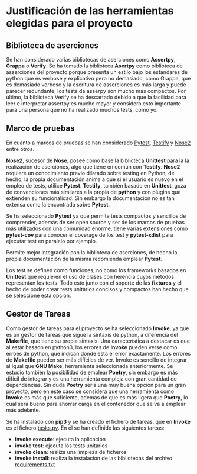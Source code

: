 # Justificación de las herramientas elegidas para el proyecto

## Biblioteca de aserciones

Se han considerado varias bibliotecas de aserciones como **Assertpy**, **Grappa** o **Verify**.
Se ha tomado la biblioteca **Asertpy** como biblioteca de asserciones del proyecto porque presenta un estilo bajo los estándares de python que es verbose y explicativo pero no demasiado, como Grappa, que es demasiado verbose y la escritura de asserciones es más larga y puede parecer redundante, los tests de asserpy son mucho más compactos. Por último, la biblioteca Verify se ha descartado debido a que la facilidad para leer e interpretar assertpy es mucho mayor y considero esto importante para una persona que no ha realizado muchos tests, como yo.

## Marco de pruebas

En cuanto a marcos de pruebas se han considerado [Pytest](https://docs.pytest.org/en/stable/), [Testify](https://github.com/Yelp/Testify) y [Nose2](https://docs.nose2.io/en/latest/) entre otros.

**Nose2**, sucesor de **Nose**, posee como base la biblioteca **Unittest** para la la realización de aserciones, algo que tiene en común con **Testify**. **Nose2** requiere un conocimiento previo dilatado sobre testing en Python, de hecho, la propia documentación anima a que si el usuario es nuevo en el empleo de tests, utilice **Pytest**. **Testify**, también basado en **Unittest**, goza de convenciones más similares a la propia de __python__ y con plugins que extienden su funcionalidad. Sin embargo la documentación no es tan extensa como la encontrada sobre **Pytest**.

Se ha seleccionado **Pytest** ya que permite tests compactos y sencillos de comprender, además de ser open source y ser de los marcos de pruebas más utilizados con una comunidad enorme, tiene varias extensiones como __pytest-cov__ para conocer el coverage de los test y __pytest-xdist__ para ejecutar test en paralelo por ejemplo.

Permite mejor integración con la biblioteca de aserciones, de hecho la propia documentación de la misma recomienda emplear **Pytest**.

Los test se definen como funciones, no como los frameworks basados en **Unittest** que requieren el uso de clases con herencia cuyos métodos representan los tests. Todo esto junto con el soporte de las __fixtures__ y el hecho de poder crear tests unitarios concisos y compactos han hecho que se seleccione esta opción.

## Gestor de Tareas

Como gestor de tareas para el proyecto se ha seleccionado **Invoke**, ya que es un gestor de tareas que sigue la sintaxis de python, a diferencia del **Makefile**, que tiene su propia sintaxis. Una característica a destacar es que al estar basado en python3, los errores de **Invoke** pueden verse como erroes de python, que indican donde esta el error exactamente. Los errores de **Makefile** pueden ser más difíciles de ver. Invoke es sencillo de integrar al igual que **GNU Make**, herramienta seleccionada anteriormente. Se estudio también la posibilidad de emplear **Poetry**, sin embargo es más difícil de integrar y es una herramienta compleja con gran cantidad de dependencias. Sin duda **Poetry** sería una muy buena opción para un gran proyecto, pero en este caso se considera que una herramienta como **Invoke** es más que suficiente, además de que es más ligera que **Poetry**, lo cual será bueno para ahorrar carga en el contenedor que se va a emplear más adelante.

Se ha instalado con **pip3**  y se ha creado el fichero de tareas, que en **Invoke** es el fichero [tasks.py](../tasks.py). En él se han definido las siguientes tareas:

- **invoke execute**: ejecuta la aplicación
- **invoke test**: ejecuta los tests unitarios
- **invoke clean**: realiza una limpieza de ficheros
- **invoke install**: realiza la instalación de las bibliotecas del archivo [requirements.txt](../requirements.txt)
